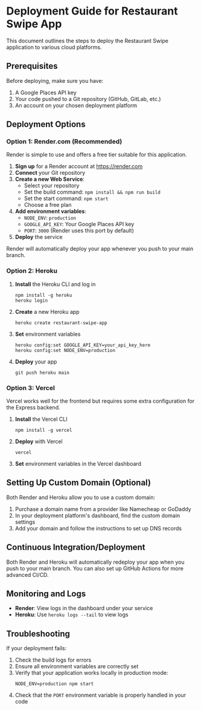 # Deployment Guide for Restaurant Swipe App

This document outlines the steps to deploy the Restaurant Swipe application to various cloud platforms.

## Prerequisites

Before deploying, make sure you have:

1. A Google Places API key
2. Your code pushed to a Git repository (GitHub, GitLab, etc.)
3. An account on your chosen deployment platform

## Deployment Options

### Option 1: Render.com (Recommended)

Render is simple to use and offers a free tier suitable for this application.

1. **Sign up** for a Render account at https://render.com
2. **Connect** your Git repository
3. **Create a new Web Service**:
   - Select your repository
   - Set the build command: `npm install && npm run build`
   - Set the start command: `npm start`
   - Choose a free plan
4. **Add environment variables**:
   - `NODE_ENV`: `production`
   - `GOOGLE_API_KEY`: Your Google Places API key
   - `PORT`: `3000` (Render uses this port by default)
5. **Deploy** the service

Render will automatically deploy your app whenever you push to your main branch.

### Option 2: Heroku

1. **Install** the Heroku CLI and log in
   ```
   npm install -g heroku
   heroku login
   ```

2. **Create** a new Heroku app
   ```
   heroku create restaurant-swipe-app
   ```

3. **Set** environment variables
   ```
   heroku config:set GOOGLE_API_KEY=your_api_key_here
   heroku config:set NODE_ENV=production
   ```

4. **Deploy** your app
   ```
   git push heroku main
   ```

### Option 3: Vercel

Vercel works well for the frontend but requires some extra configuration for the Express backend.

1. **Install** the Vercel CLI
   ```
   npm install -g vercel
   ```

2. **Deploy** with Vercel
   ```
   vercel
   ```

3. **Set** environment variables in the Vercel dashboard

## Setting Up Custom Domain (Optional)

Both Render and Heroku allow you to use a custom domain:

1. Purchase a domain name from a provider like Namecheap or GoDaddy
2. In your deployment platform's dashboard, find the custom domain settings
3. Add your domain and follow the instructions to set up DNS records

## Continuous Integration/Deployment

Both Render and Heroku will automatically redeploy your app when you push to your main branch. You can also set up GitHub Actions for more advanced CI/CD.

## Monitoring and Logs

- **Render**: View logs in the dashboard under your service
- **Heroku**: Use `heroku logs --tail` to view logs

## Troubleshooting

If your deployment fails:

1. Check the build logs for errors
2. Ensure all environment variables are correctly set
3. Verify that your application works locally in production mode:
   ```
   NODE_ENV=production npm start
   ```
4. Check that the `PORT` environment variable is properly handled in your code
